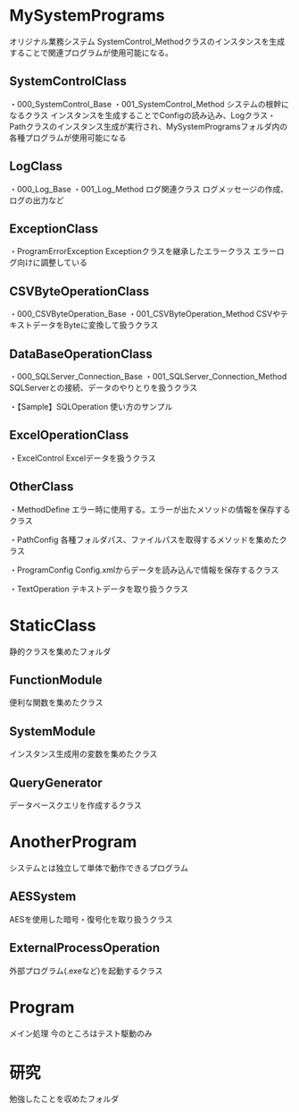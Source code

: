 ﻿# MySystemPrograms
オリジナル業務システム
SystemControl_Methodクラスのインスタンスを生成することで関連プログラムが使用可能になる。

## SystemControlClass
・000_SystemControl_Base
・001_SystemControl_Method
システムの根幹になるクラス
インスタンスを生成することでConfigの読み込み、Logクラス・Pathクラスのインスタンス生成が実行され、MySystemProgramsフォルダ内の各種プログラムが使用可能になる

## LogClass
・000_Log_Base
・001_Log_Method
ログ関連クラス
ログメッセージの作成、ログの出力など

## ExceptionClass
・ProgramErrorException
Exceptionクラスを継承したエラークラス
エラーログ向けに調整している

## CSVByteOperationClass
・000_CSVByteOperation_Base
・001_CSVByteOperation_Method
CSVやテキストデータをByteに変換して扱うクラス

## DataBaseOperationClass
・000_SQLServer_Connection_Base
・001_SQLServer_Connection_Method
SQLServerとの接続、データのやりとりを扱うクラス

・【Sample】SQLOperation
使い方のサンプル

## ExcelOperationClass
・ExcelControl
Excelデータを扱うクラス

## OtherClass
・MethodDefine
エラー時に使用する。エラーが出たメソッドの情報を保存するクラス

・PathConfig
各種フォルダパス、ファイルパスを取得するメソッドを集めたクラス

・ProgramConfig
Config.xmlからデータを読み込んで情報を保存するクラス

・TextOperation
テキストデータを取り扱うクラス

# StaticClass
静的クラスを集めたフォルダ

## FunctionModule
便利な関数を集めたクラス

## SystemModule
インスタンス生成用の変数を集めたクラス

## QueryGenerator
データベースクエリを作成するクラス

# AnotherProgram
システムとは独立して単体で動作できるプログラム

## AESSystem
AESを使用した暗号・復号化を取り扱うクラス

## ExternalProcessOperation
外部プログラム(.exeなど)を起動するクラス

# Program
メイン処理
今のところはテスト駆動のみ

# 研究
勉強したことを収めたフォルダ

